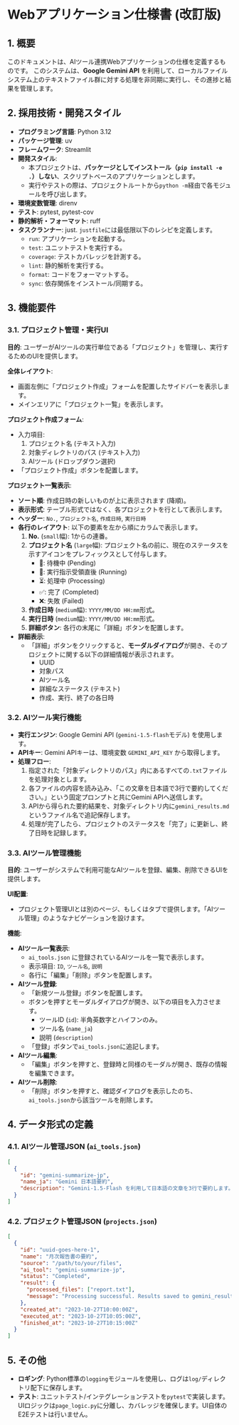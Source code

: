 # Webアプリケーション仕様書 (改訂版)

## 1. 概要

このドキュメントは、AIツール連携Webアプリケーションの仕様を定義するものです。
このシステムは、**Google Gemini API** を利用して、ローカルファイルシステム上のテキストファイル群に対する処理を非同期に実行し、その進捗と結果を管理します。

## 2. 採用技術・開発スタイル

- **プログラミング言語**: Python 3.12
- **パッケージ管理**: uv
- **フレームワーク**: Streamlit
- **開発スタイル**:
  - 本プロジェクトは、**パッケージとしてインストール（`pip install -e .`）しない**、スクリプトベースのアプリケーションとします。
  - 実行やテストの際は、プロジェクトルートから`python -m`経由で各モジュールを呼び出します。
- **環境変数管理**: direnv
- **テスト**: pytest, pytest-cov
- **静的解析・フォーマット**: ruff
- **タスクランナー**: just. `justfile`には最低限以下のレシピを定義します。
  - `run`: アプリケーションを起動する。
  - `test`: ユニットテストを実行する。
  - `coverage`: テストカバレッジを計測する。
  - `lint`: 静的解析を実行する。
  - `format`: コードをフォーマットする。
  - `sync`: 依存関係をインストール/同期する。

## 3. 機能要件

### 3.1. プロジェクト管理・実行UI

**目的**: ユーザーがAIツールの実行単位である「プロジェクト」を管理し、実行するためのUIを提供します。

**全体レイアウト**:

- 画面左側に「プロジェクト作成」フォームを配置したサイドバーを表示します。
- メインエリアに「プロジェクト一覧」を表示します。

**プロジェクト作成フォーム**:

- 入力項目:
  1. プロジェクト名 (テキスト入力)
  2. 対象ディレクトリのパス (テキスト入力)
  3. AIツール (ドロップダウン選択)
- 「プロジェクト作成」ボタンを配置します。

**プロジェクト一覧表示**:

- **ソート順**: 作成日時の新しいものが上に表示されます (降順)。
- **表示形式**: テーブル形式ではなく、各プロジェクトを行として表示します。
- **ヘッダー**: `No.`, `プロジェクト名`, `作成日時`, `実行日時`
- **各行のレイアウト**: 以下の要素を左から順にカラムで表示します。
    1. **No.** (`small`幅): 1からの連番。
    2. **プロジェクト名** (`large`幅): プロジェクト名の前に、現在のステータスを示すアイコンをプレフィックスとして付与します。
        - 💬: 待機中 (Pending)
        - 🏃: 実行指示受領直後 (Running)
        - ⏳: 処理中 (Processing)
        - ✅: 完了 (Completed)
        - ❌: 失敗 (Failed)
    3. **作成日時** (`medium`幅): `YYYY/MM/DD HH:mm`形式。
    4. **実行日時** (`medium`幅): `YYYY/MM/DD HH:mm`形式。
    5. **詳細ボタン**: 各行の末尾に「詳細」ボタンを配置します。
- **詳細表示**:
  - 「詳細」ボタンをクリックすると、**モーダルダイアログ**が開き、そのプロジェクトに関する以下の詳細情報が表示されます。
    - UUID
    - 対象パス
    - AIツール名
    - 詳細なステータス (テキスト)
    - 作成、実行、終了の各日時

### 3.2. AIツール実行機能

- **実行エンジン**: Google Gemini API (`gemini-1.5-flash`モデル) を使用します。
- **APIキー**: Gemini APIキーは、環境変数 `GEMINI_API_KEY` から取得します。
- **処理フロー**:
    1. 指定された「対象ディレクトリのパス」内にあるすべての`.txt`ファイルを処理対象とします。
    2. 各ファイルの内容を読み込み、「この文章を日本語で3行で要約してください。」という固定プロンプトと共にGemini APIへ送信します。
    3. APIから得られた要約結果を、対象ディレクトリ内に`gemini_results.md`というファイル名で追記保存します。
    4. 処理が完了したら、プロジェクトのステータスを「完了」に更新し、終了日時を記録します。

### 3.3. AIツール管理機能

**目的**: ユーザーがシステムで利用可能なAIツールを登録、編集、削除できるUIを提供します。

**UI配置**:

- プロジェクト管理UIとは別のページ、もしくはタブで提供します。「AIツール管理」のようなナビゲーションを設けます。

**機能**:

- **AIツール一覧表示**:
  - `ai_tools.json` に登録されているAIツールを一覧で表示します。
  - 表示項目: `ID`, `ツール名`, `説明`
  - 各行に「編集」「削除」ボタンを配置します。
- **AIツール登録**:
  - 「新規ツール登録」ボタンを配置します。
  - ボタンを押すとモーダルダイアログが開き、以下の項目を入力させます。
    - ツールID (`id`): 半角英数字とハイフンのみ。
    - ツール名 (`name_ja`)
    - 説明 (`description`)
  - 「登録」ボタンで`ai_tools.json`に追記します。
- **AIツール編集**:
  - 「編集」ボタンを押すと、登録時と同様のモーダルが開き、既存の情報を編集できます。
- **AIツール削除**:
  - 「削除」ボタンを押すと、確認ダイアログを表示したのち、`ai_tools.json`から該当ツールを削除します。

## 4. データ形式の定義

### 4.1. AIツール管理JSON (`ai_tools.json`)

```json
[
  {
    "id": "gemini-summarize-jp",
    "name_ja": "Gemini 日本語要約",
    "description": "Gemini-1.5-Flash を利用して日本語の文章を3行で要約します。"
  }
]
```

### 4.2. プロジェクト管理JSON (`projects.json`)

```json
[
  {
    "id": "uuid-goes-here-1",
    "name": "月次報告書の要約",
    "source": "/path/to/your/files",
    "ai_tool": "gemini-summarize-jp",
    "status": "Completed",
    "result": {
      "processed_files": ["report.txt"],
      "message": "Processing successful. Results saved to gemini_results.md"
    },
    "created_at": "2023-10-27T10:00:00Z",
    "executed_at": "2023-10-27T10:05:00Z",
    "finished_at": "2023-10-27T10:15:00Z"
  }
]
```

## 5. その他

- **ロギング**: Python標準の`logging`モジュールを使用し、ログは`log/`ディレクトリ配下に保存します。
- **テスト**: ユニットテスト/インテグレーションテストを`pytest`で実装します。UIロジックは`page_logic.py`に分離し、カバレッジを確保します。UI自体のE2Eテストは行いません。

